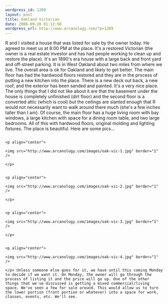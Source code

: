 ```yaml
--- 
wordpress_id: 1209
layout: post
title: Oakland Victorian
date: 2006-09-26 01:12:50
wordpress_url: http://www.arcanology.com/?p=1209
---
```

R and I visited a house that was listed for sale by the owner today. He agreed to meet us at 8:00 PM at the place. It's a restored Victorian (the owner is a real estate investor and has had people working to clean up and restore the place). It's an 1890's era house with a large back and front yard and off-street parking. It is in West Oakland about two miles from where we live. The overall area is ok for Oakland and likely to get better. The main floor has had the hardwood floors restored and they are in the process of putting a new kitchen into the place. There is a new deck out back, a new roof, and the exterior has been sanded and painted. It's a very nice place. The only things that I did not like about it are that the basement under the house is completely unfinished (dirt floor) and the second floor is a converted attic (which is cool) but the ceilings are slanted enough that R would not necessarily want to walk around there much (she's a few inches taller than I am). Of course, the main floor has a huge living room with bay windows, a large kitchen with space for a dining room table, and two large bedrooms. All of this with hardwood floors, original molding and lighting fixtures. The place is beautiful. Here are some pics... 
                                                                                                                                                                                                                                                                                                                                                                                                                                                                                                                                                                                                                                                                                                                                                                                                                          
                                                                                                                                                                                                                                                                                                                                                                                                                                                                                                                                                                                                                                                                                                                                                                                                                          <p align="center">
                                                                                                                                                                                                                                                                                                                                                                                                                                                                                                                                                                                                                                                                                                                                                                                                                            <img src="http://www.arcanology.com/images/oak-vic-1.jpg" border="1" />
                                                                                                                                                                                                                                                                                                                                                                                                                                                                                                                                                                                                                                                                                                                                                                                                                          </p>
                                                                                                                                                                                                                                                                                                                                                                                                                                                                                                                                                                                                                                                                                                                                                                                                                          
                                                                                                                                                                                                                                                                                                                                                                                                                                                                                                                                                                                                                                                                                                                                                                                                                          <p align="center">
                                                                                                                                                                                                                                                                                                                                                                                                                                                                                                                                                                                                                                                                                                                                                                                                                            <img src="http://www.arcanology.com/images/oak-vic-2.jpg" border="1" />
                                                                                                                                                                                                                                                                                                                                                                                                                                                                                                                                                                                                                                                                                                                                                                                                                          </p>
                                                                                                                                                                                                                                                                                                                                                                                                                                                                                                                                                                                                                                                                                                                                                                                                                          
                                                                                                                                                                                                                                                                                                                                                                                                                                                                                                                                                                                                                                                                                                                                                                                                                          <p align="center">
                                                                                                                                                                                                                                                                                                                                                                                                                                                                                                                                                                                                                                                                                                                                                                                                                            <img src="http://www.arcanology.com/images/oak-vic-3.jpg" border="1" />
                                                                                                                                                                                                                                                                                                                                                                                                                                                                                                                                                                                                                                                                                                                                                                                                                          </p>
                                                                                                                                                                                                                                                                                                                                                                                                                                                                                                                                                                                                                                                                                                                                                                                                                          
                                                                                                                                                                                                                                                                                                                                                                                                                                                                                                                                                                                                                                                                                                                                                                                                                          <p align="center">
                                                                                                                                                                                                                                                                                                                                                                                                                                                                                                                                                                                                                                                                                                                                                                                                                            <img src="http://www.arcanology.com/images/oak-vic-4.jpg" border="1" />
                                                                                                                                                                                                                                                                                                                                                                                                                                                                                                                                                                                                                                                                                                                                                                                                                          </p> Unless someone else goes for it, we have until this coming Monday to decide if we want it. On Monday, the owner will go through the process of listing it and the price will go up. One of the other things that we've discussed is getting a mixed commercial/living space. We've seen a few for sale around. This would allow us to turn the lower portion (front portion or whatever) into a space for work, classes, events, etc. We'll see.